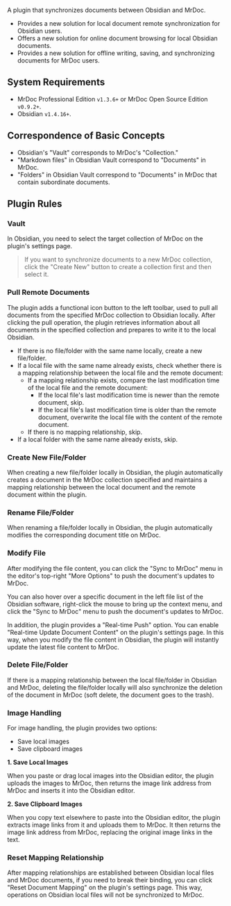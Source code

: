 A plugin that synchronizes documents between Obsidian and MrDoc.

- Provides a new solution for local document remote synchronization for Obsidian users.
- Offers a new solution for online document browsing for local Obsidian documents.
- Provides a new solution for offline writing, saving, and synchronizing documents for MrDoc users.

## System Requirements

- MrDoc Professional Edition `v1.3.6+` or MrDoc Open Source Edition `v0.9.2+`.
- Obsidian `v1.4.16+`.

## Correspondence of Basic Concepts

- Obsidian's "Vault" corresponds to MrDoc's "Collection."
- "Markdown files" in Obsidian Vault correspond to "Documents" in MrDoc.
- "Folders" in Obsidian Vault correspond to "Documents" in MrDoc that contain subordinate documents.

## Plugin Rules

### Vault

In Obsidian, you need to select the target collection of MrDoc on the plugin's settings page.
> If you want to synchronize documents to a new MrDoc collection, click the "Create New" button to create a collection first and then select it.

### Pull Remote Documents

The plugin adds a functional icon button to the left toolbar, used to pull all documents from the specified MrDoc collection to Obsidian locally. After clicking the pull operation, the plugin retrieves information about all documents in the specified collection and prepares to write it to the local Obsidian.

- If there is no file/folder with the same name locally, create a new file/folder.
- If a local file with the same name already exists, check whether there is a mapping relationship between the local file and the remote document:
    - If a mapping relationship exists, compare the last modification time of the local file and the remote document:
        - If the local file's last modification time is newer than the remote document, skip.
        - If the local file's last modification time is older than the remote document, overwrite the local file with the content of the remote document.
    - If there is no mapping relationship, skip.
- If a local folder with the same name already exists, skip.

### Create New File/Folder

When creating a new file/folder locally in Obsidian, the plugin automatically creates a document in the MrDoc collection specified and maintains a mapping relationship between the local document and the remote document within the plugin.

### Rename File/Folder

When renaming a file/folder locally in Obsidian, the plugin automatically modifies the corresponding document title on MrDoc.

### Modify File

After modifying the file content, you can click the "Sync to MrDoc" menu in the editor's top-right "More Options" to push the document's updates to MrDoc.

You can also hover over a specific document in the left file list of the Obsidian software, right-click the mouse to bring up the context menu, and click the "Sync to MrDoc" menu to push the document's updates to MrDoc.

In addition, the plugin provides a "Real-time Push" option. You can enable "Real-time Update Document Content" on the plugin's settings page. In this way, when you modify the file content in Obsidian, the plugin will instantly update the latest file content to MrDoc.

### Delete File/Folder

If there is a mapping relationship between the local file/folder in Obsidian and MrDoc, deleting the file/folder locally will also synchronize the deletion of the document in MrDoc (soft delete, the document goes to the trash).

### Image Handling

For image handling, the plugin provides two options:

- Save local images
- Save clipboard images

**1. Save Local Images**

When you paste or drag local images into the Obsidian editor, the plugin uploads the images to MrDoc, then returns the image link address from MrDoc and inserts it into the Obsidian editor.

**2. Save Clipboard Images**

When you copy text elsewhere to paste into the Obsidian editor, the plugin extracts image links from it and uploads them to MrDoc. It then returns the image link address from MrDoc, replacing the original image links in the text.

### Reset Mapping Relationship

After mapping relationships are established between Obsidian local files and MrDoc documents, if you need to break their binding, you can click "Reset Document Mapping" on the plugin's settings page. This way, operations on Obsidian local files will not be synchronized to MrDoc.